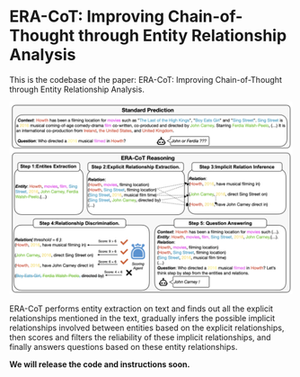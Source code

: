 # ERA-CoT: Improving Chain-of-Thought through Entity Relationship Analysis

This is the codebase of the paper: ERA-CoT: Improving Chain-of-Thought through Entity Relationship Analysis.

![Framework of ERA-CoT](era-cot.png)

ERA-CoT performs entity extraction on text and finds out all the explicit relationships mentioned in the text, gradually infers the possible implicit relationships involved between entities based on the explicit relationships, then scores and filters the reliability of these implicit relationships, and finally answers questions based on these entity relationships. 

**We will release the code and instructions soon.**

